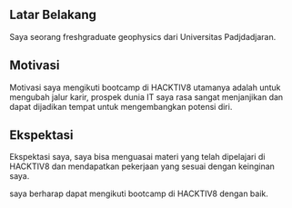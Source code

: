 [//]: # (Ceritakan sedikit tentang latar belakangmu seperti pendidikan terakhir atau pekerjaan sebelumnya)
## Latar Belakang
Saya seorang freshgraduate geophysics dari Universitas Padjdadjaran. 

[//]: # (Motivasi apa yang mendorongmu untuk ikut program coding bootcamp di Hacktiv8?)
## Motivasi
Motivasi saya mengikuti bootcamp di HACKTIV8 utamanya adalah untuk mengubah jalur karir, prospek dunia IT saya rasa sangat menjanjikan dan dapat dijadikan tempat untuk mengembangkan potensi diri.

[//]: # (Beri tahu kami, apa yang ingin kamu dapatkan di Hacktiv8 dan apa yang ingin kamu capai setelah lulus dari sini?)
## Ekspektasi
Ekspektasi saya, saya bisa menguasai materi yang telah dipelajari di HACKTIV8 dan mendapatkan pekerjaan yang sesuai dengan keinginan saya.

[//]: # (Apakah ada hal lain yang ingin disampaikan? Bila ada, kamu bebas untuk menuliskannya)
saya berharap dapat mengikuti bootcamp di HACKTIV8 dengan baik.

